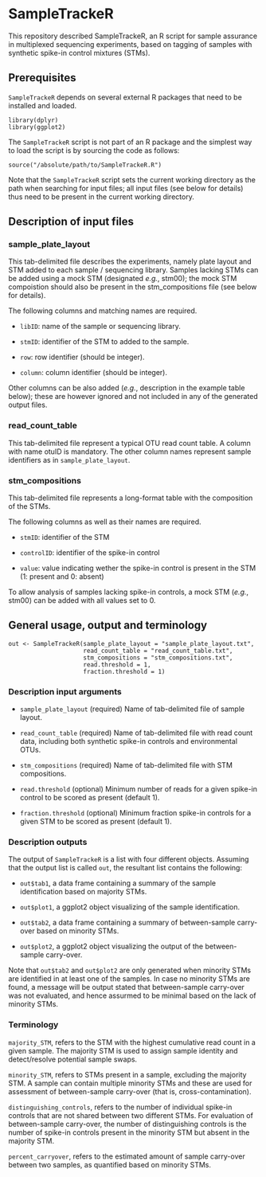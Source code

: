 # SampleTrackeR

This repository described SampleTrackeR, an R script for sample assurance in multiplexed sequencing experiments, based on tagging of samples with synthetic spike-in control mixtures (STMs).

## Prerequisites

`SampleTrackeR` depends on several external R packages that need to be installed and loaded.

```
library(dplyr)
library(ggplot2)
```

The `SampleTrackeR` script is not part of an R package and the simplest way to load the script is by sourcing the code as follows:

```
source("/absolute/path/to/SampleTrackeR.R")
```

Note that the `SampleTrackeR` script sets the current working directory as the path when searching for input files; all input files (see below for details) thus need to be present in the current working directory.

## Description of input files

### sample_plate_layout

This tab-delimited file describes the experiments, namely plate layout and STM added to each sample / sequencing library. Samples lacking STMs can be added using a mock STM (designated *e.g.*, stm00); the mock STM compoistion should also be present in the stm_compositions file (see below for details).

The following columns and matching names are required.

  + `libID`: name of the sample or sequencing library.

  +  `stmID`: identifier of the STM to added to the sample.

  +  `row`: row identifier (should be integer).

  +  `column`: column identifier (should be integer).

Other columns can be also added (*e.g.*, description in the example table below); these are however ignored and not included in any of the generated output files.

### read_count_table

This tab-delimited file represent a typical OTU read count table. A column with name otuID is mandatory. The other column names represent sample identifiers as in `sample_plate_layout`.

### stm_compositions

This tab-delimited file represents a long-format table with the composition of the STMs.

The following columns as well as their names are required.

  +  `stmID`: identifier of the STM
  
  +  `controlID`: identifier of the spike-in control

  +  `value`: value indicating wether the spike-in control is present in the STM (1: present and 0: absent)

To allow analysis of samples lacking spike-in controls, a mock STM (*e.g.*, stm00) can be added with all values set to 0.

## General usage, output and terminology

```
out <- SampleTrackeR(sample_plate_layout = "sample_plate_layout.txt",
                     read_count_table = "read_count_table.txt", 
                     stm_compositions = "stm_compositions.txt",
                     read.threshold = 1,
                     fraction.threshold = 1)
```

### Description input arguments

  +  `sample_plate_layout` (required) Name of tab-delimited file of sample layout.
  
  +  `read_count_table` (required) Name of tab-delimited file with read count data, including both synthetic spike-in controls and environmental OTUs.
  
  +  `stm_compositions` (required) Name of tab-delimited file with STM compositions.
  
  +  `read.threshold` (optional) Minimum number of reads for a given spike-in control to be scored as present (default 1).
  
  +  `fraction.threshold` (optional) Minimum fraction spike-in controls for a given STM to be scored as present (default 1).

### Description outputs

The output of `SampleTrackeR` is a list with four different objects. Assuming that the output list is called `out`, the resultant list contains the following:

  +  `out$tab1`, a data frame containing a summary of the sample identification based on majority STMs.

  +  `out$plot1`, a ggplot2 object visualizing of the sample identification.

  +  `out$tab2`, a data frame containing a summary of between-sample carry-over based on minority STMs.

  +  `out$plot2`, a ggplot2 object visualizing the output of the between-sample carry-over.
  
Note that `out$tab2` and `out$plot2` are only generated when minority STMs are identified in at least one of the samples. In case no minority STMs are found, a message will be output stated that between-sample carry-over was not evaluated, and hence assurmed to be minimal based on the lack of minority STMs.

###  Terminology

`majority_STM`, refers to the STM with the highest cumulative read count in a given sample. The majority STM is used to assign sample identity and detect/resolve potential sample swaps.

`minority_STM`, refers to STMs present in a sample, excluding the majority STM. A sample can contain multiple minority STMs and these are used for assessment of between-sample carry-over (that is, cross-contamination).

`distinguishing_controls`, refers to the number of individual spike-in controls that are not shared between two different STMs. For evaluation of between-sample carry-over, the number of distinguishing controls is the number of spike-in controls present in the minority STM but absent in the majority STM.

`percent_carryover`, refers to the estimated amount of sample carry-over between two samples, as quantified based on minority STMs.


